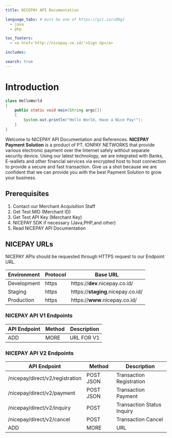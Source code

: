 ```yaml
---
title: NICEPAY API Documentation

language_tabs: # must be one of https://git.io/vQNgJ
  - java
  - php

toc_footers:
  - <a href='http://nicepay.co.id/'>Sign Up</a>

includes:

search: true
---
```

# Introduction
```java
class HelloWorld 
{ 
    public static void main(String args[]) 
    { 
        System.out.println("Hello World, Have a Nice Pay!"); 
    } 
} 
```
Welcome to NICEPAY API Documentation and References.
**NICEPAY Payment Solution** is a product of PT. IONPAY NETWORKS that provide various electronic payment over the Internet safely without separate security device. 
Using our latest technology, we are integrated with Banks, E-wallets and other financial services via encrypted host to host connection to provide a secure and fast transaction. 
Give us a shot because we are confident that we can provide you with the best Payment Solution to grow your business.

## Prerequisites
<ol type="1">
  <li>Contact our Merchant Acquisition Staff
  <li>Get Test MID (Merchant ID)
  <li>Get Test API Key (Merchant Key)
  <li>NICEPAY SDK if necessary (Java,PHP,and other)
  <li>Read NICEPAY API Documentation
</ol>

## NICEPAY URLs
NICEPAY APIs should be requested through HTTPS request to our Endpoint URL.

Environment | Protocol | Base URL
------------ | ------------| ------------------------
Development | https | https://**dev**.nicepay.co.id/
Staging | https | https://**staging**.nicepay.co.id/
Production | https | https://**www**.nicepay.co.id/

### NICEPAY API V1 Endpoints
API Endpoint | Method | Description
------------ | ------------| ------------------------
ADD | MORE | URL FOR V1

### NICEPAY API V2 Endpoints
API Endpoint | Method | Description
------------ | ------------| ------------------------
/nicepay/direct/v2/registration | POST JSON | Transaction Registration
/nicepay/direct/v2/payment | POST JSON | Transaction Payment
/nicepay/direct/v2/inquiry | POST | Transaction Status Inquiry
/nicepay/direct/v2/cancel | POST | Transaction Cancel
ADD | MORE | URL
